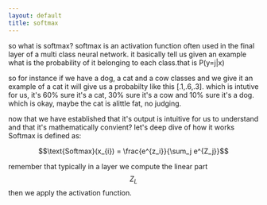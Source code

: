 ```yaml
---
layout: default
title: softmax
---
```

so what is softmax? 
softmax is an activation function often used in the final layer of a multi class neural network. it basically tell us given an example what is the probability of it belonging to each class.that is P(y=j|x)

so for instance if we have a dog, a cat and a cow classes and we give it an example of a cat it will give us a probabilty like this [.1,.6,.3]. which is intutive for us, it's 60% sure it's a cat, 30% sure it's a cow and 10% sure it's a dog. which is okay, maybe the cat is alittle fat, no judging.

now that we have established that it's output is intuitive for us to understand and that it's mathematically convient? let's deep dive of how it works
Softmax is defined as:

$$\text{Softmax}(x_{i}) = \frac{e^{z_i}}{\sum_j e^{Z_j}}$$



remember that typically in a layer we compute the linear part $$Z_{L}$$ then we apply the activation function.
